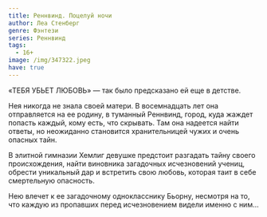 ```yaml
---
title: Реннвинд. Поцелуй ночи
author: Леа Стенберг
genre: Фэнтези
series: Реннвинд
tags:
  - 16+
image: /img/347322.jpeg
have: true
---
```

«ТЕБЯ УБЬЕТ ЛЮБОВЬ» — так было предсказано ей еще в детстве.

Нея никогда не знала своей матери. В восемнадцать лет она отправляется на ее родину, в туманный Реннвинд, город, куда жаждет попасть каждый, кому есть, что скрывать. Там она надеется найти ответы, но неожиданно становится хранительницей чужих и очень опасных тайн.

В элитной гимназии Хемлиг девушке предстоит разгадать тайну своего происхождения, найти виновника загадочных исчезновений учениц, обрести уникальный дар и встретить свою любовь, которая таит в себе смертельную опасность.

Нею влечет к ее загадочному однокласснику Бьорну, несмотря на то, что каждую из пропавших перед исчезновением видели именно с ним…